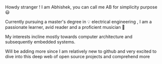 Howdy stranger ! 
I am Abhishek, you can call me AB for simplicity purpose 😃

Currently pursuing a master's degree in 💡 electrical engineering , I am a passionate learner, avid reader and a proficient musician 🎸

My interests incline mostly towards computer architecture and subsequently embedded systems.

Will be adding more since I am relatively new to github and very excited to dive into this deep web of open source projects and comprehend more 
